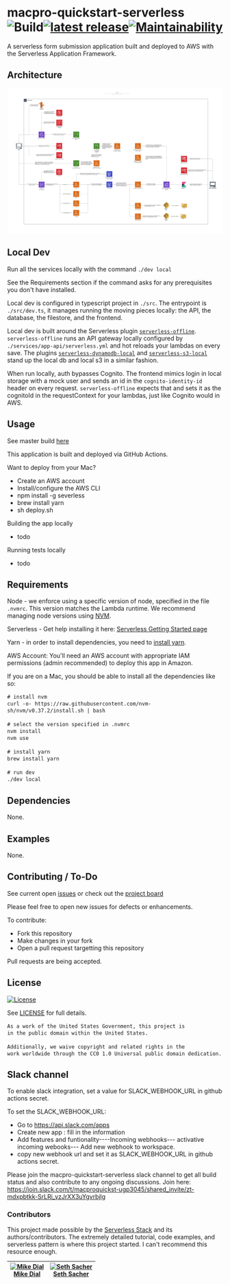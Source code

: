 # macpro-quickstart-serverless ![Build](https://github.com/CMSgov/macpro-quickstart-serverless/workflows/Build/badge.svg?branch=master)[![latest release](https://img.shields.io/github/release/cmsgov/macpro-quickstart-serverless.svg)](https://github.com/cmsgov/macpro-quickstart-serverless/releases/latest)[![Maintainability](https://api.codeclimate.com/v1/badges/1449ad929006f559756b/maintainability)](https://codeclimate.com/github/CMSgov/macpro-quickstart-serverless/maintainability)

A serverless form submission application built and deployed to AWS with the Serverless Application Framework.


## Architecture

![Architecture Diagram](./.images/architecture.png?raw=true)

## Local Dev

Run all the services locally with the command `./dev local`

See the Requirements section if the command asks for any prerequisites you don't have installed.

Local dev is configured in typescript project in `./src`. The entrypoint is `./src/dev.ts`, it manages running the moving pieces locally: the API, the database, the filestore, and the frontend.

Local dev is built around the Serverless plugin [`serverless-offline`](https://github.com/dherault/serverless-offline). `serverless-offline` runs an API gateway locally configured by `./services/app-api/serverless.yml` and hot reloads your lambdas on every save. The plugins [`serverless-dynamodb-local`](https://github.com/99x/serverless-dynamodb-local) and [`serverless-s3-local`](https://github.com/ar90n/serverless-s3-local) stand up the local db and local s3 in a similar fashion.

When run locally, auth bypasses Cognito. The frontend mimics login in local storage with a mock user and sends an id in the `cognito-identity-id` header on every request. `serverless-offline` expects that and sets it as the cognitoId in the requestContext for your lambdas, just like Cognito would in AWS.

## Usage

See master build [here](https://github.com/CMSgov/macpro-quickstart-serverless/actions?query=branch%3Amaster)

This application is built and deployed via GitHub Actions.

Want to deploy from your Mac?

- Create an AWS account
- Install/configure the AWS CLI
- npm install -g severless
- brew install yarn
- sh deploy.sh

Building the app locally

- todo

Running tests locally

- todo

## Requirements

Node - we enforce using a specific version of node, specified in the file `.nvmrc`. This version matches the Lambda runtime. We recommend managing node versions using [NVM](https://github.com/nvm-sh/nvm#installing-and-updating).

Serverless - Get help installing it here: [Serverless Getting Started page](https://www.serverless.com/framework/docs/providers/aws/guide/installation/)

Yarn - in order to install dependencies, you need to [install yarn](https://classic.yarnpkg.com/en/docs/install/).

AWS Account: You'll need an AWS account with appropriate IAM permissions (admin recommended) to deploy this app in Amazon.

If you are on a Mac, you should be able to install all the dependencies like so:

```
# install nvm
curl -o- https://raw.githubusercontent.com/nvm-sh/nvm/v0.37.2/install.sh | bash

# select the version specified in .nvmrc
nvm install
nvm use

# install yarn
brew install yarn

# run dev
./dev local
```

## Dependencies

None.

## Examples

None.

## Contributing / To-Do

See current open [issues](https://github.com/mdial89f/quickstart-serverless/issues) or check out the [project board](https://github.com/mdial89f/quickstart-serverless/projects/1)

Please feel free to open new issues for defects or enhancements.

To contribute:

- Fork this repository
- Make changes in your fork
- Open a pull request targetting this repository

Pull requests are being accepted.

## License

[![License](https://img.shields.io/badge/License-CC0--1.0--Universal-blue.svg)](https://creativecommons.org/publicdomain/zero/1.0/legalcode)

See [LICENSE](LICENSE.md) for full details.

```text
As a work of the United States Government, this project is
in the public domain within the United States.

Additionally, we waive copyright and related rights in the
work worldwide through the CC0 1.0 Universal public domain dedication.
```

## Slack channel

To enable slack integration, set a value for SLACK_WEBHOOK_URL in github actions secret.

To set the SLACK_WEBHOOK_URL:

- Go to https://api.slack.com/apps
- Create new app : fill in the information
- Add features and funtionality----Incoming webhooks--- activative incoming webooks--- Add new webhook to workspace.
- copy new webhook url and set it as SLACK_WEBHOOK_URL in github actions secret.

Please join the macpro-quickstart-serverless slack channel to get all build status and also contribute to any ongoing discussions.
Join here: https://join.slack.com/t/macproquickst-ugp3045/shared_invite/zt-mdxpbtkk-SrLRi_yzJrXX3uYgvrbjlg

### Contributors

This project made possible by the [Serverless Stack](https://serverless-stack.com/) and its authors/contributors. The extremely detailed tutorial, code examples, and serverless pattern is where this project started. I can't recommend this resource enough.

| [![Mike Dial][dial_avatar]][dial_homepage]<br/>[Mike Dial][dial_homepage] | [![Seth Sacher][sacher_avatar]][sacher_homepage]<br/>[Seth Sacher][sacher_homepage] |
| ------------------------------------------------------------------------- | ----------------------------------------------------------------------------------- |

[dial_homepage]: https://github.com/mdial89f
[dial_avatar]: https://avatars.githubusercontent.com/mdial89f?size=150
[sacher_homepage]: https://github.com/sethsacher
[sacher_avatar]: https://avatars.githubusercontent.com/sethsacher?size=150
